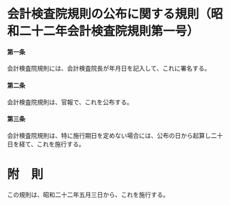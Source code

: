 # 会計検査院規則の公布に関する規則（昭和二十二年会計検査院規則第一号）
#### 第一条
会計検査院規則には、会計検査院長が年月日を記入して、これに署名する。
#### 第二条
会計検査院規則は、官報で、これを公布する。
#### 第三条
会計検査院規則は、特に施行期日を定めない場合には、公布の日から起算し二十日を経て、これを施行する。
# 附　則
この規則は、昭和二十二年五月三日から、これを施行する。
